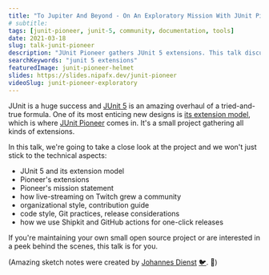 ```yaml
---
title: "To Jupiter And Beyond - On An Exploratory Mission With JUnit Pioneer"
# subtitle:
tags: [junit-pioneer, junit-5, community, documentation, tools]
date: 2021-03-18
slug: talk-junit-pioneer
description: "JUnit Pioneer gathers JUnit 5 extensions. This talk discusses the technical aspects, but also the mission, dev practices, automatic releases, and what Twitch has to do with all of this."
searchKeywords: "junit 5 extensions"
featuredImage: junit-pioneer-helmet
slides: https://slides.nipafx.dev/junit-pioneer
videoSlug: junit-pioneer-exploratory
---
```


JUnit is a huge success and [JUnit 5](https://junit.org/junit5) is an amazing overhaul of a tried-and-true formula.
One of its most enticing new designs is [its extension model](https://nipafx.dev/junit-5-extension-model/), which is where [JUnit Pioneer](https://junit-pioneer.org/) comes in.
It's a small project gathering all kinds of extensions.

In this talk, we're going to take a close look at the project and we won't just stick to the technical aspects:

* JUnit 5 and its extension model
* Pioneer's extensions
* Pioneer's mission statement
* how live-streaming on Twitch grew a community
* organizational style, contribution guide
* code style, Git practices, release considerations
* how we use Shipkit and GitHub actions for one-click releases

If you're maintaining your own small open source project or are interested in a peek behind the scenes, this talk is for you.

<contentimage slug="junit-pioneer-sketchnotes"></contentimage>

(Amazing sketch notes were created by [Johannes Dienst](https://johannesdienst.net) [🐦](https://twitter.com/johannesdienst). 🤩)
